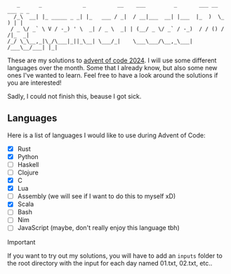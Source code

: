 ```
   _      _             _          __    ___         _       ___ __ ___ _ _  
  /_\  __| |_ _____ _ _| |_   ___ / _|  / __|___  __| |___  |_  )  \_  ) | | 
 / _ \/ _` \ V / -_) ' \  _| / _ \  _| | (__/ _ \/ _` / -_)  / / () / /|_  _|
/_/ \_\__,_|\_/\___|_||_\__| \___/_|    \___\___/\__,_\___| /___\__/___| |_| 
```

These are my solutions to [advent of code 2024](https://adventofcode.com/2024).
I will use some different languages over the month. Some that I already know, but also some new ones I've wanted to learn.
Feel free to have a look around the solutions if you are interested!

Sadly, I could not finish this, beause I got sick.

## Languages

Here is a list of languages I would like to use during Advent of Code:

- [x] Rust
- [x] Python 
- [ ] Haskell
- [ ] Clojure
- [x] C
- [x] Lua
- [ ] Assembly (we will see if I want to do this to myself xD)
- [x] Scala
- [ ] Bash
- [ ] Nim
- [ ] JavaScript (maybe, don't really enjoy this language tbh)

> [!IMPORTANT]
> If you want to try out my solutions, you will have to add an `inputs` folder to the root directory with the input for each day named 01.txt, 02.txt, etc..
